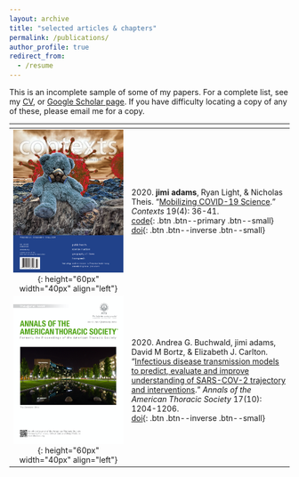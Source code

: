 ```yaml
---
layout: archive
title: "selected articles & chapters"
permalink: /publications/
author_profile: true
redirect_from:
  - /resume
---
```

This is an incomplete sample of some of my papers. For a complete list, see my [CV](/cv/), or [Google Scholar page](https://scholar.google.com/citations?user=G-u6TvEAAAAJ). If you have difficulty locating a copy of any of these, please email me for a copy.

| <!-- -->    | <!-- -->    |
| :-: |:------------|
|![](../images/ctx.png){: height="60px" width="40px" align="left"} | 2020. **jimi adams**, Ryan Light, & Nicholas Theis. “[Mobilizing COVID-19 Science](https://jimiadams.github.io/Contexts_PubMed/).” *Contexts* 19(4): 36-41. <br> [code](https://github.com/jimiadams/Contexts_PubMed){: .btn .btn--primary .btn--small} [doi](https://doi.org/10.1177/1536504220977933){: .btn .btn--inverse .btn--small}|
|![](../images/aats.png){: height="60px" width="40px" align="left"} | 2020. Andrea G. Buchwald, jimi adams, David M Bortz, & Elizabeth J. Carlton. “[Infectious disease transmission models to predict, evaluate and improve understanding of SARS-COV-2 trajectory and interventions](https://www.atsjournals.org/doi/full/10.1513/AnnalsATS.202005-501PS).” *Annals of the American Thoracic Society* 17(10): 1204-1206. <br> [doi](https://doi.org/10.1513/AnnalsATS.202005-501PS){: .btn .btn--inverse .btn--small}|
